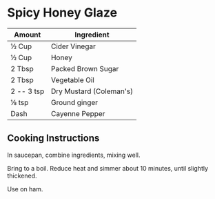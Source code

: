 # Spicy Honey Glaze

|Amount|Ingredient|
|----|----|
½ Cup | Cider Vinegar
½ Cup | Honey
2 Tbsp | Packed Brown Sugar
2 Tbsp | Vegetable Oil
2 -- 3 tsp | Dry Mustard (Coleman's)
⅛ tsp | Ground ginger
Dash | Cayenne Pepper

## Cooking Instructions
In saucepan, combine ingredients, mixing well.

Bring to a boil.
Reduce heat and simmer about 10 minutes, until slightly thickened.

Use on ham.
